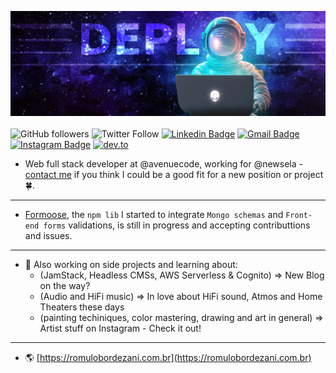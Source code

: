 ![Deploy](https://raw.githubusercontent.com/romulobordezani/romulobordezani/0aab7ea86101ee4ee73582575873d4cfcad5fed8/assets/deploy_cover.jpeg)
</br></br>
![GitHub followers](https://img.shields.io/github/followers/romulobordezani?label=Follow%20Me%21&style=social)
![Twitter Follow](https://img.shields.io/twitter/follow/romulobordezani?style=social)
[![Linkedin Badge](https://img.shields.io/badge/-Linkedin-0077B5?style=flat-square&logo=Linkedin&logoColor=white&link=https://www.linkedin.com/in/romulobordezani/)](https://www.linkedin.com/in/romulobordezani/) 
[![Gmail Badge](https://img.shields.io/badge/Gmail-c5392a?style=flat-square&logo=Gmail&logoColor=white&link=mailto:romulobordezani@gmail.com)](mailto:romulobordezani@gmail.com)
[![Instagram Badge](https://img.shields.io/badge/-Instagram-f797a5?style=flat-square&logo=Instagram&logoColor=white&link=https://www.instagram.com/mulo.art)](https://www.instagram.com/mulo.art)
[![dev.to](https://img.shields.io/badge/dev.to-romulobordezani-black)](https://dev.to/romulobordezani)

-  Web full stack developer at @avenuecode, working for @newsela - [contact me](mailto:romulobordezani@gmail.com) if you think I could be a good fit for a new position or project 🍀.

---

- [Formoose](https://github.com/romulobordezani/formoose), the `npm lib` I started to integrate `Mongo schemas` and `Front-end forms` validations, is still in progress and accepting contributtions and issues.

--- 
- 🌱 Also working on side projects and learning about:
  * (JamStack, Headless CMSs, AWS Serverless & Cognito) => New Blog on the way?
  * (Audio and HiFi music) => In love about HiFi sound, Atmos and Home Theaters these days
  * (painting techiniques, color mastering, drawing and art in general) => Artist stuff on Instagram - Check it out!
---
- 🌎 [https://romulobordezani.com.br](https://romulobordezani.com.br) 

